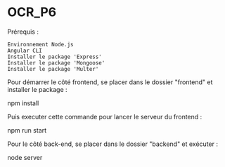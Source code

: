 # OCR_P6
Prérequis :

    Environnement Node.js
    Angular CLI
    Installer le package 'Express'
    Installer le package 'Mongoose'
    Installer le package 'Multer'



Pour démarrer le côté frontend, se placer dans le dossier "frontend" et installer le package :

npm install

Puis executer cette commande pour lancer le serveur du frontend :

npm run start

Pour le côté back-end, se placer dans le dossier "backend" et exécuter :

node server